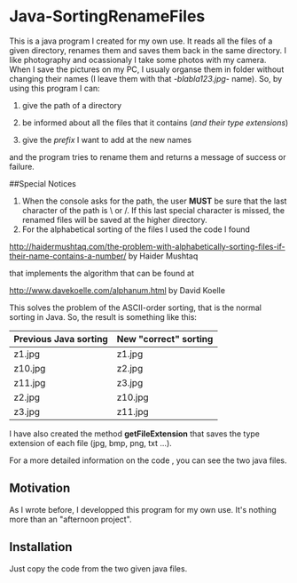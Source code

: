 # Java-SortingRenameFiles

This is a java program I created for my own use. It reads all the files of a given directory, renames them and saves them back in the same directory.
I like photography and ocassionaly I take some photos with my camera. When I save the pictures on my PC, I usualy organse them in folder without changing their names (I leave them with that *-blabla123.jpg-* name). So, by using this program I can:

1. give the path of a directory

2. be informed about all the files that it contains (*and their type extensions*)

3. give the *prefix* I want to add at the new names 

and the program tries to rename them and returns a message of success or failure. 

##Special Notices

1. When the console asks for the path, the user **MUST** be sure that the last character of the path is \ or /. If this last special character is missed, the renamed files will be saved at the higher directory.
2. For the alphabetical sorting of the files I used the code I found

http://haidermushtaq.com/the-problem-with-alphabetically-sorting-files-if-their-name-contains-a-number/ by Haider Mushtaq

that implements the algorithm that can be found at

http://www.davekoelle.com/alphanum.html by David Koelle

This solves the problem of the ASCII-order sorting, that is the normal sorting in Java. So, the result is something like this:

Previous Java sorting | New "correct" sorting
-----------------|----------------------
          z1.jpg |  z1.jpg
         z10.jpg |  z2.jpg
         z11.jpg |  z3.jpg
          z2.jpg |  z10.jpg
          z3.jpg |  z11.jpg

I have also created the method **getFileExtension** that saves the type extension of each file (jpg, bmp, png, txt ...).

For a more detailed information on the code , you can see the two java files.

## Motivation

As I wrote before, I developped this program for my own use. It's nothing more than an "afternoon project". 

## Installation

Just copy the code from the two given java files.
